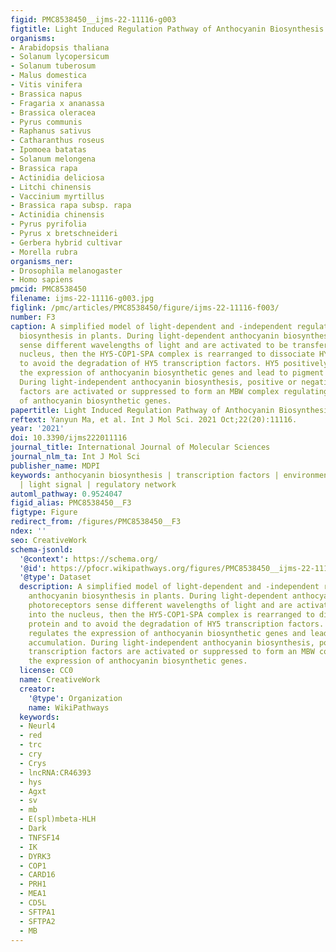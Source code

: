 ```yaml
---
figid: PMC8538450__ijms-22-11116-g003
figtitle: Light Induced Regulation Pathway of Anthocyanin Biosynthesis in Plants
organisms:
- Arabidopsis thaliana
- Solanum lycopersicum
- Solanum tuberosum
- Malus domestica
- Vitis vinifera
- Brassica napus
- Fragaria x ananassa
- Brassica oleracea
- Pyrus communis
- Raphanus sativus
- Catharanthus roseus
- Ipomoea batatas
- Solanum melongena
- Brassica rapa
- Actinidia deliciosa
- Litchi chinensis
- Vaccinium myrtillus
- Brassica rapa subsp. rapa
- Actinidia chinensis
- Pyrus pyrifolia
- Pyrus x bretschneideri
- Gerbera hybrid cultivar
- Morella rubra
organisms_ner:
- Drosophila melanogaster
- Homo sapiens
pmcid: PMC8538450
filename: ijms-22-11116-g003.jpg
figlink: /pmc/articles/PMC8538450/figure/ijms-22-11116-f003/
number: F3
caption: A simplified model of light-dependent and -independent regulation of anthocyanin
  biosynthesis in plants. During light-dependent anthocyanin biosynthesis, photoreceptors
  sense different wavelengths of light and are activated to be transferred into the
  nucleus, then the HY5-COP1-SPA complex is rearranged to dissociate HY5 protein and
  to avoid the degradation of HY5 transcription factors. HY5 positively regulates
  the expression of anthocyanin biosynthetic genes and lead to pigment accumulation.
  During light-independent anthocyanin biosynthesis, positive or negative transcription
  factors are activated or suppressed to form an MBW complex regulating the expression
  of anthocyanin biosynthetic genes.
papertitle: Light Induced Regulation Pathway of Anthocyanin Biosynthesis in Plants.
reftext: Yanyun Ma, et al. Int J Mol Sci. 2021 Oct;22(20):11116.
year: '2021'
doi: 10.3390/ijms222011116
journal_title: International Journal of Molecular Sciences
journal_nlm_ta: Int J Mol Sci
publisher_name: MDPI
keywords: anthocyanin biosynthesis | transcription factors | environmental regulation
  | light signal | regulatory network
automl_pathway: 0.9524047
figid_alias: PMC8538450__F3
figtype: Figure
redirect_from: /figures/PMC8538450__F3
ndex: ''
seo: CreativeWork
schema-jsonld:
  '@context': https://schema.org/
  '@id': https://pfocr.wikipathways.org/figures/PMC8538450__ijms-22-11116-g003.html
  '@type': Dataset
  description: A simplified model of light-dependent and -independent regulation of
    anthocyanin biosynthesis in plants. During light-dependent anthocyanin biosynthesis,
    photoreceptors sense different wavelengths of light and are activated to be transferred
    into the nucleus, then the HY5-COP1-SPA complex is rearranged to dissociate HY5
    protein and to avoid the degradation of HY5 transcription factors. HY5 positively
    regulates the expression of anthocyanin biosynthetic genes and lead to pigment
    accumulation. During light-independent anthocyanin biosynthesis, positive or negative
    transcription factors are activated or suppressed to form an MBW complex regulating
    the expression of anthocyanin biosynthetic genes.
  license: CC0
  name: CreativeWork
  creator:
    '@type': Organization
    name: WikiPathways
  keywords:
  - Neurl4
  - red
  - trc
  - cry
  - Crys
  - lncRNA:CR46393
  - hys
  - Agxt
  - sv
  - mb
  - E(spl)mbeta-HLH
  - Dark
  - TNFSF14
  - IK
  - DYRK3
  - COP1
  - CARD16
  - PRH1
  - MEA1
  - CD5L
  - SFTPA1
  - SFTPA2
  - MB
---
```

